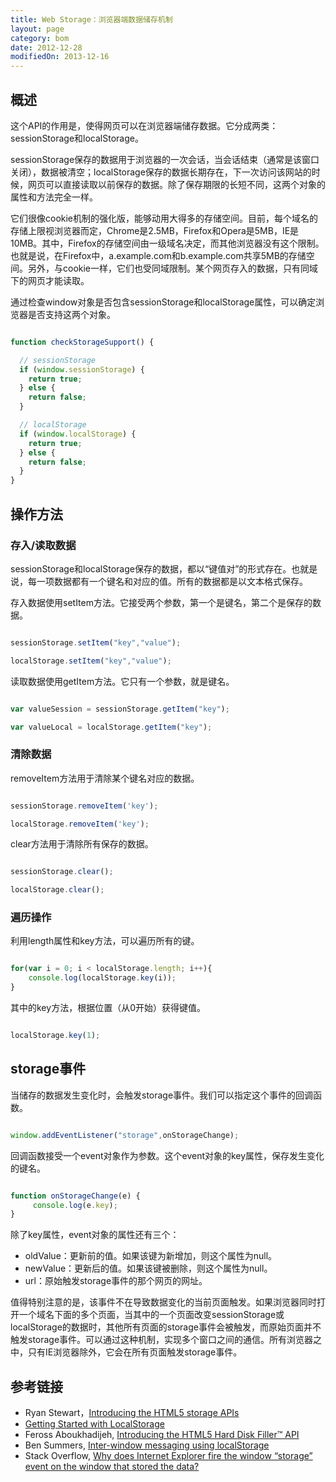 ```yaml
---
title: Web Storage：浏览器端数据储存机制
layout: page
category: bom
date: 2012-12-28
modifiedOn: 2013-12-16
---
```


## 概述

这个API的作用是，使得网页可以在浏览器端储存数据。它分成两类：sessionStorage和localStorage。

sessionStorage保存的数据用于浏览器的一次会话，当会话结束（通常是该窗口关闭），数据被清空；localStorage保存的数据长期存在，下一次访问该网站的时候，网页可以直接读取以前保存的数据。除了保存期限的长短不同，这两个对象的属性和方法完全一样。

它们很像cookie机制的强化版，能够动用大得多的存储空间。目前，每个域名的存储上限视浏览器而定，Chrome是2.5MB，Firefox和Opera是5MB，IE是10MB。其中，Firefox的存储空间由一级域名决定，而其他浏览器没有这个限制。也就是说，在Firefox中，a.example.com和b.example.com共享5MB的存储空间。另外，与cookie一样，它们也受同域限制。某个网页存入的数据，只有同域下的网页才能读取。

通过检查window对象是否包含sessionStorage和localStorage属性，可以确定浏览器是否支持这两个对象。

```javascript

function checkStorageSupport() {

  // sessionStorage
  if (window.sessionStorage) {
    return true;
  } else {
    return false;
  }

  // localStorage
  if (window.localStorage) {
    return true;
  } else {
    return false;
  }
}

```

## 操作方法

### 存入/读取数据

sessionStorage和localStorage保存的数据，都以“键值对”的形式存在。也就是说，每一项数据都有一个键名和对应的值。所有的数据都是以文本格式保存。

存入数据使用setItem方法。它接受两个参数，第一个是键名，第二个是保存的数据。

```javascript

sessionStorage.setItem("key","value");

localStorage.setItem("key","value");

```

读取数据使用getItem方法。它只有一个参数，就是键名。

```javascript

var valueSession = sessionStorage.getItem("key");

var valueLocal = localStorage.getItem("key");

```

### 清除数据

removeItem方法用于清除某个键名对应的数据。

```javascript

sessionStorage.removeItem('key');

localStorage.removeItem('key');

```

clear方法用于清除所有保存的数据。

```javascript

sessionStorage.clear();

localStorage.clear();

```

### 遍历操作

利用length属性和key方法，可以遍历所有的键。

```javascript

for(var i = 0; i < localStorage.length; i++){
    console.log(localStorage.key(i));
}

```

其中的key方法，根据位置（从0开始）获得键值。

```javascript

localStorage.key(1);

```

## storage事件

当储存的数据发生变化时，会触发storage事件。我们可以指定这个事件的回调函数。

```javascript

window.addEventListener("storage",onStorageChange);

```

回调函数接受一个event对象作为参数。这个event对象的key属性，保存发生变化的键名。

```javascript

function onStorageChange(e) {
     console.log(e.key);
}

```

除了key属性，event对象的属性还有三个：

- oldValue：更新前的值。如果该键为新增加，则这个属性为null。
- newValue：更新后的值。如果该键被删除，则这个属性为null。
- url：原始触发storage事件的那个网页的网址。

值得特别注意的是，该事件不在导致数据变化的当前页面触发。如果浏览器同时打开一个域名下面的多个页面，当其中的一个页面改变sessionStorage或localStorage的数据时，其他所有页面的storage事件会被触发，而原始页面并不触发storage事件。可以通过这种机制，实现多个窗口之间的通信。所有浏览器之中，只有IE浏览器除外，它会在所有页面触发storage事件。

## 参考链接

- Ryan Stewart，[Introducing the HTML5 storage APIs](http://www.adobe.com/devnet/html5/articles/html5-storage-apis.html)
- [Getting Started with LocalStorage](http://codular.com/localstorage)
- Feross Aboukhadijeh, [Introducing the HTML5 Hard Disk Filler™ API](http://feross.org/fill-disk/)
- Ben Summers, [Inter-window messaging using localStorage](http://bens.me.uk/2013/localstorage-inter-window-messaging)
- Stack Overflow, [Why does Internet Explorer fire the window “storage” event on the window that stored the data?](http://stackoverflow.com/questions/18265556/why-does-internet-explorer-fire-the-window-storage-event-on-the-window-that-st)
